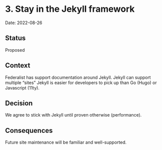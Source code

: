 # 3. Stay in the Jekyll framework

Date: 2022-08-26

## Status

Proposed

## Context

Federalist has support documentation around Jekyll.
Jekyll can support multiple “sites”
Jekyll is easier for developers to pick up than Go (Hugo) or Javascript (11ty).

## Decision

We agree to stick with Jekyll until proven otherwise (performance).

## Consequences

Future site maintenance will be familiar and well-supported.
